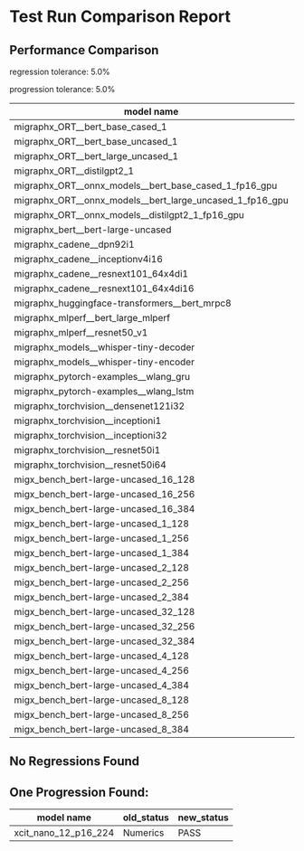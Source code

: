 # Test Run Comparison Report

## Performance Comparison

regression tolerance: 5.0%

progression tolerance: 5.0%

|model name|exit_status|analysis|old_time_ms|new_time_ms|change_ms|percent_change|
|---|---|---|---|---|---|---|
|migraphx_ORT__bert_base_cased_1|PASS|regression|86.8036|110.9448|24.1412|27.81%|
|migraphx_ORT__bert_base_uncased_1|PASS|regression|87.8805|92.7516|4.8711|5.54%|
|migraphx_ORT__bert_large_uncased_1|PASS|regression|250.8993|370.6139|119.7146|47.71%|
|migraphx_ORT__distilgpt2_1|PASS|within tol|33.887|33.7858|-0.1012|-0.3%|
|migraphx_ORT__onnx_models__bert_base_cased_1_fp16_gpu|Numerics|within tol|87.2207|86.2211|-0.9996|-1.15%|
|migraphx_ORT__onnx_models__bert_large_uncased_1_fp16_gpu|Numerics|regression|247.3479|263.805|16.4571|6.65%|
|migraphx_ORT__onnx_models__distilgpt2_1_fp16_gpu|Numerics|regression|39.4011|42.1297|2.7285|6.92%|
|migraphx_bert__bert-large-uncased|PASS|progression|585.6797|371.2289|-214.4508|-36.62%|
|migraphx_cadene__dpn92i1|PASS|within tol|164.3337|168.4904|4.1567|2.53%|
|migraphx_cadene__inceptionv4i16|PASS|within tol|5561.6939|5614.2399|52.546|0.94%|
|migraphx_cadene__resnext101_64x4di1|PASS|within tol|323.3107|320.3225|-2.9882|-0.92%|
|migraphx_cadene__resnext101_64x4di16|PASS|progression|6563.5889|5809.4752|-754.1137|-11.49%|
|migraphx_huggingface-transformers__bert_mrpc8|PASS|regression|376.2011|474.8266|98.6256|26.22%|
|migraphx_mlperf__bert_large_mlperf|Numerics|within tol|418.0503|414.889|-3.1613|-0.76%|
|migraphx_mlperf__resnet50_v1|PASS|regression|298.7395|320.6454|21.9058|7.33%|
|migraphx_models__whisper-tiny-decoder|PASS|within tol|31.8191|32.0478|0.2287|0.72%|
|migraphx_models__whisper-tiny-encoder|Numerics|within tol|181.6256|189.8398|8.2141|4.52%|
|migraphx_pytorch-examples__wlang_gru|PASS|regression|80.2857|96.8032|16.5174|20.57%|
|migraphx_pytorch-examples__wlang_lstm|PASS|regression|42.7906|46.169|3.3785|7.9%|
|migraphx_torchvision__densenet121i32|PASS|within tol|1484.4645|1468.6411|-15.8233|-1.07%|
|migraphx_torchvision__inceptioni1|PASS|regression|198.7028|218.0747|19.3719|9.75%|
|migraphx_torchvision__inceptioni32|PASS|within tol|5780.9931|5772.3415|-8.6516|-0.15%|
|migraphx_torchvision__resnet50i1|PASS|within tol|90.0486|89.9301|-0.1184|-0.13%|
|migraphx_torchvision__resnet50i64|PASS|within tol|5418.5957|5412.2094|-6.3863|-0.12%|
|migx_bench_bert-large-uncased_16_128|PASS|progression|2770.2508|2537.0999|-233.151|-8.42%|
|migx_bench_bert-large-uncased_16_256|PASS|within tol|4073.9992|4135.0989|61.0996|1.5%|
|migx_bench_bert-large-uncased_16_384|Numerics|progression|6116.0607|5810.2428|-305.8179|-5.0%|
|migx_bench_bert-large-uncased_1_128|PASS|within tol|168.3238|160.9746|-7.3492|-4.37%|
|migx_bench_bert-large-uncased_1_256|PASS|within tol|263.4612|260.2316|-3.2295|-1.23%|
|migx_bench_bert-large-uncased_1_384|PASS|regression|370.2551|411.8472|41.592|11.23%|
|migx_bench_bert-large-uncased_2_128|PASS|progression|428.8047|402.5475|-26.2572|-6.12%|
|migx_bench_bert-large-uncased_2_256|PASS|within tol|628.7612|654.0368|25.2756|4.02%|
|migx_bench_bert-large-uncased_2_384|PASS|within tol|848.7977|809.1087|-39.6889|-4.68%|
|migx_bench_bert-large-uncased_32_128|PASS|within tol|5890.1104|5655.0263|-235.0841|-3.99%|
|migx_bench_bert-large-uncased_32_256|PASS|within tol|8107.9735|8369.744|261.7706|3.23%|
|migx_bench_bert-large-uncased_32_384|Numerics|within tol|11330.6713|11325.4803|-5.191|-0.05%|
|migx_bench_bert-large-uncased_4_128|PASS|progression|1106.2204|720.8713|-385.3491|-34.83%|
|migx_bench_bert-large-uncased_4_256|PASS|within tol|1091.0488|1079.816|-11.2328|-1.03%|
|migx_bench_bert-large-uncased_4_384|PASS|progression|1633.5281|1499.6333|-133.8949|-8.2%|
|migx_bench_bert-large-uncased_8_128|PASS|progression|3249.2373|1286.6066|-1962.6308|-60.4%|
|migx_bench_bert-large-uncased_8_256|PASS|within tol|2149.1125|2088.3022|-60.8104|-2.83%|
|migx_bench_bert-large-uncased_8_384|PASS|progression|3127.9037|2885.1793|-242.7244|-7.76%|

## No Regressions Found

## One Progression Found:

|model name|old_status|new_status|
|---|---|---|
|xcit_nano_12_p16_224|Numerics|PASS|


